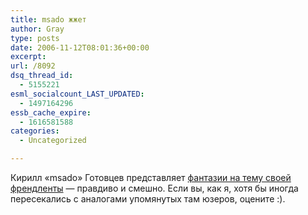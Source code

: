 ```yaml
---
title: msado жжет
author: Gray
type: posts
date: 2006-11-12T08:01:36+00:00
excerpt:
url: /8092
dsq_thread_id:
  - 5155221
esml_socialcount_LAST_UPDATED:
  - 1497164296
essb_cache_expire:
  - 1616581588
categories:
  - Uncategorized

---
```








Кирилл &#171;msado&#187; Готовцев представляет <a href="http://msado.livejournal.com/1326001.html" target="_blank">фантазии на тему своей френдленты</a> &#8212; правдиво и смешно. Если вы, как я, хотя бы иногда пересекались с аналогами упомянутых там юзеров, оцените :).